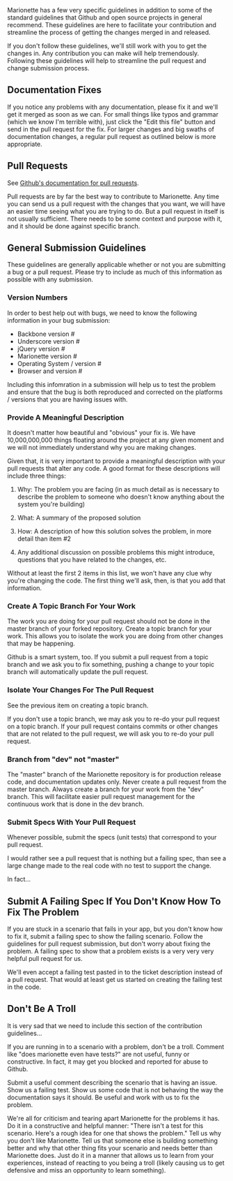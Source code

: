 Marionette has a few very specific guidelines in addition 
to some of the standard guidelines that Github and open 
source projects in general recommend. These guidelines 
are here to facilitate your contribution and streamline 
the process of getting the changes merged in and released.

If you don't follow these guidelines, we'll still work 
with you to get the changes in. Any contribution you can 
make will help tremendously. Following these guidelines 
will help to streamline the pull request and change 
submission process.

## Documentation Fixes

If you notice any problems with any documentation, please 
fix it and we'll get it merged as soon as we can. For 
small things like typos and grammar (which we know I'm 
terrible with), just click the "Edit this file" button 
and send in the pull request for the fix. For larger 
changes and big swaths of documentation changes, a regular 
pull request as outlined below is more appropriate.

## Pull Requests

See [Github's documentation for pull requests](https://help.github.com/articles/using-pull-requests).

Pull requests are by far the best way to contribute to 
Marionette. Any time you can send us a pull request with 
the changes that you want, we will have an easier time 
seeing what you are trying to do. But a pull request in 
itself is not usually sufficient. There needs to be some 
context and purpose with it, and it should be done 
against specific branch.

## General Submission Guidelines

These guidelines are generally applicable whether or not 
you are submitting a bug or a pull request. Please try to
include as much of this information as possible with any
submission.

### Version Numbers

In order to best help out with bugs, we need to know the
following information in your bug submission:

* Backbone version #
* Underscore version #
* jQuery version #
* Marionette version #
* Operating System / version #
* Browser and version #

Including this infomration in a submission will help
us to test the problem and ensure that the bug is
both reproduced and corrected on the platforms / versions
that you are having issues with.

### Provide A Meaningful Description

It doesn't matter how beautiful and "obvious" your fix is. 
We have 10,000,000,000 things floating around the project
at any given moment and we will not immediately understand 
why you are making changes.

Given that, it is very important to provide a meaningful 
description with your pull requests that alter any code. 
A good format for these descriptions will include three things:

1. Why: The problem you are facing (in as much detail as is 
necessary to describe the problem to someone who doesn't 
know anything about the system you're building)

2. What: A summary of the proposed solution

3. How: A description of how this solution solves the problem, 
in more detail than item #2

4. Any additional discussion on possible problems this might 
introduce, questions that you have related to the changes, etc.

Without at least the first 2 items in this list, we won't 
have any clue why you're changing the code. The first thing 
we'll ask, then, is that you add that information.

### Create A Topic Branch For Your Work

The work you are doing for your pull request should not be 
done in the master branch of your forked repository. Create 
a topic branch for your work. This allows you to isolate 
the work you are doing from other changes that may be happening.

Github is a smart system, too. If you submit a pull request 
from a topic branch and we ask you to fix something, pushing 
a change to your topic branch will automatically update the 
pull request. 

### Isolate Your Changes For The Pull Request

See the previous item on creating a topic branch.

If you don't use a topic branch, we may ask you to re-do your 
pull request on a topic branch. If your pull request contains 
commits or other changes that are not related to the pull 
request, we will ask you to re-do your pull request.

### Branch from "dev" not "master"

The "master" branch of the Marionette repository is for 
production release code, and documentation updates only. Never 
create a pull request from the master branch. Always create 
a branch for your work from the "dev" branch. This will 
facilitate easier pull request management for the continuous 
work that is done in the dev branch.

### Submit Specs With Your Pull Request

Whenever possible, submit the specs (unit tests) that 
correspond to your pull request. 

I would rather see a pull request that is nothing but a 
failing spec, than see a large change made to the real 
code with no test to support the change.

In fact...

## Submit A Failing Spec If You Don't Know How To Fix The Problem

If you are stuck in a scenario that fails in your app, 
but you don't know how to fix it, submit a failing spec 
to show the failing scenario. Follow the guidelines for 
pull request submission, but don't worry about fixing the 
problem. A failing spec to show that a problem exists is 
a very very very helpful pull request for us.

We'll even accept a failing test pasted in to the ticket 
description instead of a pull request. That would at 
least get us started on creating the failing test in the code.

## Don't Be A Troll

It is very sad that we need to include this section of 
the contribution guidelines...

If you are running in to a scenario with a problem, don't 
be a troll. Comment like "does marionette even have tests?" 
are not useful, funny or constructive. In fact, it may get 
you blocked and reported for abuse to Github. 

Submit a useful comment describing the scenario that is 
having an issue. Show us a failing test. Show us some 
code that is not behaving the way the documentation says 
it should. Be useful and work with us to fix the problem.

We're all for criticism and tearing apart Marionette for 
the problems it has. Do it in a constructive and helpful 
manner: "There isn't a test for this scenario. Here's a 
rough idea for one that shows the problem." Tell us why 
you don't like Marionette. Tell us that someone else is 
building something better and why that other thing fits 
your scenario and needs better than Marionette does. Just 
do it in a manner that allows us to learn from your 
experiences, instead of reacting to you being a troll 
(likely causing us to get defensive and miss an opportunity 
to learn something).
